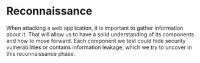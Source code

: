 # Reconnaissance

When attacking a web application, it is important to gather information about it. That will allow us to have a solid understanding of its components and how to move forward. Each component we test could hide security vulnerabilities or contains information leakage, which we try to uncover in this reconnaissance phase.
